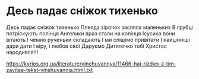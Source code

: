 Десь падає сніжок тихенько
================================================================

Десь падає сніжок тихенько
Плеяда зірочок засяяла маленьких
В грубці потріскують полінця
Ангелики враз стали на колінця
Ісусика вони вітають
І чемно рученьки складають
І ми спішімо привітати
І найцінніші дари дати
І віру, і любов свої
Даруємо Дитяточко тобі
Христос народився!!!


https://kyrios.org.ua/literature/vinchuvannya/11466-haj-rizdvo-z-tim-zavitae-tekst-vinshuvannja.html.txt
